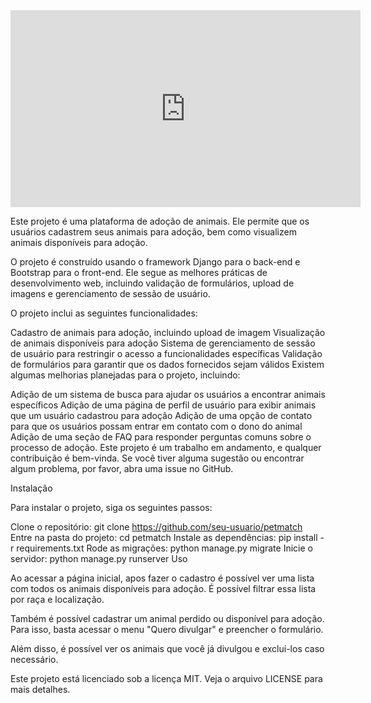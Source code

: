 

<iframe width="560" height="315" src="https://www.youtube.com/watch?v=2p7yVKIIXy0" frameborder="0" allow="accelerometer; autoplay; encrypted-media; gyroscope; picture-in-picture" allowfullscreen></iframe>



Este projeto é uma plataforma de adoção de animais. Ele permite que os usuários cadastrem seus animais para adoção, bem como visualizem animais disponíveis para adoção.

O projeto é construído usando o framework Django para o back-end e Bootstrap para o front-end. Ele segue as melhores práticas de desenvolvimento web, incluindo validação de formulários, upload de imagens e gerenciamento de sessão de usuário.

O projeto inclui as seguintes funcionalidades:

Cadastro de animais para adoção, incluindo upload de imagem
Visualização de animais disponíveis para adoção
Sistema de gerenciamento de sessão de usuário para restringir o acesso a funcionalidades específicas
Validação de formulários para garantir que os dados fornecidos sejam válidos
Existem algumas melhorias planejadas para o projeto, incluindo:

Adição de um sistema de busca para ajudar os usuários a encontrar animais específicos
Adição de uma página de perfil de usuário para exibir animais que um usuário cadastrou para adoção
Adição de uma opção de contato para que os usuários possam entrar em contato com o dono do animal
Adição de uma seção de FAQ para responder perguntas comuns sobre o processo de adoção.
Este projeto é um trabalho em andamento, e qualquer contribuição é bem-vinda. Se você tiver alguma sugestão ou encontrar algum problema, por favor, abra uma issue no GitHub.

Instalação

Para instalar o projeto, siga os seguintes passos:

Clone o repositório: git clone https://github.com/seu-usuario/petmatch
Entre na pasta do projeto: cd petmatch
Instale as dependências: pip install -r requirements.txt
Rode as migrações: python manage.py migrate
Inicie o servidor: python manage.py runserver
Uso

Ao acessar a página inicial, apos fazer o cadastro é possível ver uma lista com todos os animais disponíveis para adoção. É possível filtrar essa lista por  raça e localização.

Também é possível cadastrar um animal perdido ou disponível para adoção. Para isso, basta acessar o menu "Quero divulgar" e preencher o formulário.

Além disso, é possível ver os animais que você já divulgou e excluí-los caso necessário.

Este projeto está licenciado sob a licença MIT. Veja o arquivo LICENSE para mais detalhes.
